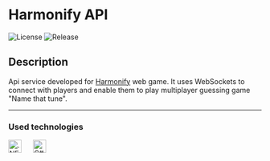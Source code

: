 # Harmonify API

![License](https://img.shields.io/github/license/kaczkadevteam/harmonify-api.svg)
![Release](https://img.shields.io/github/release/kaczkadevteam/harmonify-api.svg)

## Description

Api service developed for [Harmonify](https://github.com/kaczkadevteam/harmonify) web game. It uses WebSockets to connect with players and enable them to play multiplayer guessing game "Name that tune".

---

### Used technologies

[<img align="left" width="26" height="26" alt=".NET" src="https://api.iconify.design/logos:dotnet.svg" style="padding: 0 20px 16px 0"/>](https://learn.microsoft.com/en-us/dotnet/ ".NET")
[<img width="26" height="26" alt="C#" src="https://api.iconify.design/devicon:csharp.svg" style="padding: 0 20px 16px 0"/>](https://learn.microsoft.com/pl-pl/dotnet/csharp/ "C#")
